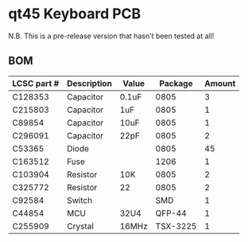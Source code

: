 # qt45 Keyboard PCB

N.B. This is a pre-release version that hasn't been tested at all!


## BOM

LCSC part # | Description | Value | Package  | Amount
------------|-------------|-------|----------|-------
C128353     | Capacitor   | 0.1uF | 0805     |      3
C215803     | Capacitor   |   1uF | 0805     |      1
C89854      | Capacitor   |  10uF | 0805     |      1
C296091     | Capacitor   |  22pF | 0805     |      2
C53365      | Diode       |       | 0805     |     45
C163512     | Fuse        |       | 1206     |      1
C103904     | Resistor    | 10K   | 0805     |      2
C325772     | Resistor    | 22    | 0805     |      2
C92584      | Switch      |       | SMD      |      1
C44854      | MCU         | 32U4  | QFP-44   |      1
C255909     | Crystal     | 16MHz | TSX-3225 |      1